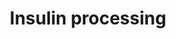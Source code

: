 ---
annotations:
- id: PW:0000002
  parent: classic metabolic pathway
  type: Pathway Ontology
  value: classic metabolic pathway
authors:
- ReactomeTeam
- Anwesha
- Ryanmiller
description: 'The generation of insulin-containing secretory granules from proinsulin
  in the lumen of the endoplasmic reticulum (ER) can be described in 4 steps: formation
  of intramolecular disulfide bonds, formation of proinsulin-zinc-calcium complexes,
  proteolytic cleavage of proinsulin to yield insulin, translocation of the granules
  across the cytosol to the plasma membrane.<br>Transcription of the human insulin
  gene INS is activated by 4 important transcription factors: Pdx-1, MafA, Beta2/NeuroD1,
  and E47. The transcription factors interact with each other at the promoters of
  the insulin gene and act synergistically to promote transcription. Expression of
  the transcription factors is upregulated in response to glucose.<br>The preproinsulin
  mRNA is translated by ribosomes at the rough endoplasmic reticulum (ER) and the
  preproinsulin enters the secretion pathway by virtue of its signal peptide, which
  is cleaved during translation to yield proinsulin. Evidence indicates that the preproinsulin
  mRNA is stabilized by glucose.<br>In the process annotated in detail here, within
  the ER, three intramolecular disulfide bonds form between cysteine residues in the
  proinsulin. Formation of the bonds is the spontaneous result of the conformation
  of proinsulin and the oxidizing environment of the ER, which is maintained by Ero1-like
  alpha<br>The cystine bonded proinsulin then moves via vesicles from the ER to the
  Golgi Complex. High concentrations of zinc are maintained in the Golgi by zinc transporters
  ZnT5, ZnT6, and ZnT7 and the proinsulin forms complexes with zinc and calcium.<br>Proinsulin-zinc-calcium
  complexes bud in vesicles from the trans-Golgi to form immature secretory vesicles
  (secretory granules) in the cytosol. Within the immature granules the endoproteases
  Prohormone Convertase 1/3 and Prohormone Convertase 2 cleave at two sites of the
  proinsulin and Carboxypeptidase E removes a further 4 amino acid residues to yield
  the cystine-bonded A and B chains of mature insulin and the C peptide, which will
  also be secreted with the insulin. The insulin-zinc-calcium complexes form insoluble
  crystals within the granule<br>The insulin-containing secretory granules are then
  translocated across the cytosol to the inner surface of the plasma membrane. Translocation
  occurs initially by attachment of the granules to Kinesin-1, which motors along
  microtubules, and then by attachment to Myosin Va, which motors along the microfilaments
  of the cortical actin network.<br>A pancreatic beta cell contains about 10000 insulin
  granules of which about 1000 are docked at the plasma membrane and 50 are readily
  releasable in immediate response to stimulation by glucose or other secretogogues.
  Docking is due to interaction between the Exocyst proteins EXOC3 on the granule
  membrane and EXOC4 on the plasma membrane. Exocytosis is accomplished by interaction
  between SNARE-type proteins Syntaxin 1A and Syntaxin 4 on the plasma membrane and
  Synaptobrevin-2/VAMP2 on the granule membrane. Exocytosis is a calcium-dependent
  process due to interaction of the calcium-binding membrane protein Synaptotagmin
  V/IX with the SNARE-type proteins.  View original pathway at [http://www.reactome.org/PathwayBrowser/#DIAGRAM=264876
  Reactome].'
last-edited: 2021-01-25
organisms:
- Homo sapiens
redirect_from:
- /index.php/Pathway:WP2736
- /instance/WP2736
revision: null
schema-jsonld:
- '@context': https://schema.org/
  '@id': https://wikipathways.github.io/pathways/WP2736.html
  '@type': Dataset
  creator:
    '@type': Organization
    name: WikiPathways
  description: 'The generation of insulin-containing secretory granules from proinsulin
    in the lumen of the endoplasmic reticulum (ER) can be described in 4 steps: formation
    of intramolecular disulfide bonds, formation of proinsulin-zinc-calcium complexes,
    proteolytic cleavage of proinsulin to yield insulin, translocation of the granules
    across the cytosol to the plasma membrane.<br>Transcription of the human insulin
    gene INS is activated by 4 important transcription factors: Pdx-1, MafA, Beta2/NeuroD1,
    and E47. The transcription factors interact with each other at the promoters of
    the insulin gene and act synergistically to promote transcription. Expression
    of the transcription factors is upregulated in response to glucose.<br>The preproinsulin
    mRNA is translated by ribosomes at the rough endoplasmic reticulum (ER) and the
    preproinsulin enters the secretion pathway by virtue of its signal peptide, which
    is cleaved during translation to yield proinsulin. Evidence indicates that the
    preproinsulin mRNA is stabilized by glucose.<br>In the process annotated in detail
    here, within the ER, three intramolecular disulfide bonds form between cysteine
    residues in the proinsulin. Formation of the bonds is the spontaneous result of
    the conformation of proinsulin and the oxidizing environment of the ER, which
    is maintained by Ero1-like alpha<br>The cystine bonded proinsulin then moves via
    vesicles from the ER to the Golgi Complex. High concentrations of zinc are maintained
    in the Golgi by zinc transporters ZnT5, ZnT6, and ZnT7 and the proinsulin forms
    complexes with zinc and calcium.<br>Proinsulin-zinc-calcium complexes bud in vesicles
    from the trans-Golgi to form immature secretory vesicles (secretory granules)
    in the cytosol. Within the immature granules the endoproteases Prohormone Convertase
    1/3 and Prohormone Convertase 2 cleave at two sites of the proinsulin and Carboxypeptidase
    E removes a further 4 amino acid residues to yield the cystine-bonded A and B
    chains of mature insulin and the C peptide, which will also be secreted with the
    insulin. The insulin-zinc-calcium complexes form insoluble crystals within the
    granule<br>The insulin-containing secretory granules are then translocated across
    the cytosol to the inner surface of the plasma membrane. Translocation occurs
    initially by attachment of the granules to Kinesin-1, which motors along microtubules,
    and then by attachment to Myosin Va, which motors along the microfilaments of
    the cortical actin network.<br>A pancreatic beta cell contains about 10000 insulin
    granules of which about 1000 are docked at the plasma membrane and 50 are readily
    releasable in immediate response to stimulation by glucose or other secretogogues.
    Docking is due to interaction between the Exocyst proteins EXOC3 on the granule
    membrane and EXOC4 on the plasma membrane. Exocytosis is accomplished by interaction
    between SNARE-type proteins Syntaxin 1A and Syntaxin 4 on the plasma membrane
    and Synaptobrevin-2/VAMP2 on the granule membrane. Exocytosis is a calcium-dependent
    process due to interaction of the calcium-binding membrane protein Synaptotagmin
    V/IX with the SNARE-type proteins.  View original pathway at [http://www.reactome.org/PathwayBrowser/#DIAGRAM=264876
    Reactome].'
  keywords:
  - '2xHC-INS(25-54) '
  - '2xHC-INS(25-56) '
  - '4xHC-INS(57-110) '
  - '4xHC-INS(90-110) '
  - 6x2xHC-INS(25-54):4xHC-INS(57-110):2xZn2+:1xCa2+
  - 6x2xHC-INS(25-56):4xHC-INS(57-110):2xZn2+:1xCa2+
  - 6xHC-INS(25-110)
  - '6xHC-INS(25-110) '
  - 6xInsulin:2xZn2+:Ca2+
  - 6xInsulin:2xZn2+:Ca2+ (docked granule)
  - 6xInsulin:2xZn2+:Ca2+ (post actin network)
  - 6xProinsulin:2xZn2+:1xCa2+
  - 'CPE '
  - CPE:Zn2+
  - Ca2+
  - 'Ca2+ '
  - Core SNARE Complex
  - 'ERO1L '
  - 'ERO1LB '
  - EROIL-like Proteins
  - EXOC1
  - 'EXOC1 '
  - EXOC2
  - 'EXOC2 '
  - EXOC3
  - 'EXOC3 '
  - EXOC4
  - 'EXOC4 '
  - EXOC5
  - 'EXOC5 '
  - EXOC6
  - 'EXOC6 '
  - EXOC7
  - 'EXOC7 '
  - EXOC8
  - 'EXOC8 '
  - Exocyst Complex
  - H2O
  - INS(25-110)
  - INS(57-87)
  - INS(57-89)
  - 'KIF5A '
  - 'KIF5B '
  - KIF5B-like proteins
  - 'KIF5C '
  - 'MYO5A '
  - MYO5A:MYRIP:RAB27A
  - 'MYRIP '
  - PC1:calcium cofactor
  - 'PCSK1 '
  - PCSK2
  - 'RAB27A '
  - SLC30A5
  - SLC30A6
  - SLC30A7
  - SLC30A8
  - 'STX1A '
  - TMEM27
  - 'VAMP2 '
  - Zn2+
  - 'Zn2+ '
  license: CC0
  name: Insulin processing
seo: CreativeWork
title: Insulin processing
wpid: WP2736
---